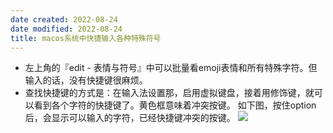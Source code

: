 ```yaml
---
date created: 2022-08-24
date modified: 2022-08-24
title: macos系统中快捷输入各种特殊符号
---
```


- 左上角的『edit - 表情与符号』中可以批量看emoji表情和所有特殊字符。但输入的话，没有快捷键很麻烦。
- 查找快捷键的方式是：在输入法设置那，启用虚拟键盘，接着用修饰键，就可以看到各个字符的快捷键了。黄色框意味着冲突按键。
如下图，按住option后，会显示可以输入的字符，已经快捷键冲突的按键。
![](https://img.oldwinter.top/202208241840832.png)